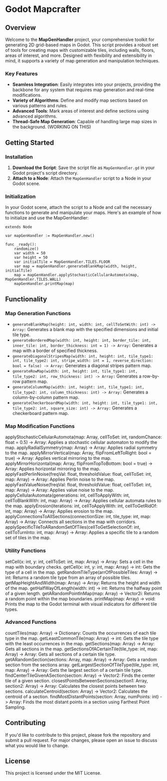 # Godot Mapcrafter

## Overview

Welcome to the **MapGenHandler** project, your comprehensive toolkit for generating 2D grid-based maps in Godot. This script provides a robust set of tools for creating maps with customizable tiles, including walls, floors, areas of interest, and more. Designed with flexibility and extensibility in mind, it supports a variety of map generation and manipulation techniques.

### Key Features
- **Seamless Integration**: Easily integrates into your projects, providing the backbone for any system that requires map generation and real-time modifications.
- **Variety of Algorithms**: Define and modify map sections based on various patterns and rules.
- **Advanced Tools**: Mark areas of interest and define sections using advanced algorithms.
- **Thread-Safe Map Generation**: Capable of handling large map sizes in the background. (WORKING ON THIS)

## Getting Started

### Installation

1. **Download the Script**: Save the script file as `MapGenHandler.gd` in your Godot project's script directory.
2. **Attach to a Node**: Attach the `MapGenHandler` script to a Node in your Godot scene.

### Initialization

In your Godot scene, attach the script to a Node and call the necessary functions to generate and manipulate your maps. Here's an example of how to initialize and use the MapGenHandler:

```gdscript
extends Node

var mapGenHandler := MapGenHandler.new()

func _ready():
    randomize()
    var width = 50
    var height = 50
    var initialTile = MapGenHandler.TILES.FLOOR
    var map = mapGenHandler.generateBlankMap(width, height, initialTile)
    map = mapGenHandler.applyStochasticCellularAutomota(map, MapGenHandler.TILES.WALL)
    mapGenHandler.printMap(map)
```
## Functionality
### Map Generation Functions
- `generateBlankMap(height: int, width: int, cellToSetWith: int) -> Array:` Generates a blank map with the specified dimensions and initial tile type.
- `generateBorderedMap(width: int, height: int, border_tile: int, inner_tile: int, border_thickness: int = 1) -> Array:` Generates a map with a border of specified thickness.
- `generateDiagonalStripesMap(width: int, height: int, tile_type1: int, tile_type2: int, stripe_width: int = 1, reverse_direction: bool = false) -> Array:` Generates a diagonal stripes pattern map.
- `generateRowMap(width: int, height: int, tile_type1: int, tile_type2: int, row_thickness: int) -> Array:` Generates a row-by-row pattern map.
- `generateColumnMap(width: int, height: int, tile_type1: int, tile_type2: int, column_thickness: int) -> Array:` Generates a column-by-column pattern map.
- `generateCheckerboardMap(width: int, height: int, tile_type1: int, tile_type2: int, square_size: int) -> Array:` Generates a checkerboard pattern map.

### Map Modification Functions
applyStochasticCellularAutomota(map: Array, cellToSet: int, randomChance: float = 0.5) -> Array: Applies a stochastic cellular automaton to modify the map.
applyRadialSymmetry(map: Array) -> Array: Applies radial symmetry to the map.
applyMirrorVertical(map: Array, flipFromLeftToRight: bool = true) -> Array: Applies vertical mirroring to the map.
applyMirrorHorizontal(map: Array, flipFromTopToBottom: bool = true) -> Array: Applies horizontal mirroring to the map.
applyFastPerlinNoise(freqVal: float, thresholdValue: float, cellToSet: int, map: Array) -> Array: Applies Perlin noise to the map.
applyFastValueNoise(freqVal: float, thresholdValue: float, cellToSet: int, map: Array) -> Array: Applies value noise to the map.
applyCellularAutomata(generations: int, cellToApplyWith: int, cellToBlankWith: int, map: Array) -> Array: Applies cellular automata rules to the map.
applyErosion(iterations: int, cellToApplyWith: int, cellToGetRidOf: int, map: Array) -> Array: Applies erosion to the map.
applyConnectionsToAllSections(connectionSize: int, tile_type: int, map: Array) -> Array: Connects all sections in the map with corridors.
applySpecificTileToARandomSetOfTiles(cellToGetSelectionOf: int, cellToTurnInto: int, map: Array) -> Array: Applies a specific tile to a random set of tiles in the map.

### Utility Functions
setCell(x: int, y: int, cellToSet: int, map: Array) -> Array: Sets a cell in the map with boundary checks.
getCell(x: int, y: int, map: Array) -> int: Gets the type of a cell in the map.
getRandomTileType(arrOfPossibleTiles: Array) -> int: Returns a random tile type from an array of possible tiles.
getMapHeightAndWidth(map: Array) -> Array: Returns the height and width of the map.
getHalfWayOfLength(width: int) -> int: Returns the halfway point of a given length.
getARandomPointInMap(map: Array) -> Vector2i: Returns a random point within the map boundaries.
printMap(map: Array) -> void: Prints the map to the Godot terminal with visual indicators for different tile types.

### Advanced Functions
countTiles(map: Array) -> Dictionary: Counts the occurrences of each tile type in the map.
getLeastCommonTile(map: Array) -> int: Gets the tile type with the least occurrences in the map.
getSections(map: Array) -> Array: Gets all sections in the map.
getSectionsOfACertainTile(tile_type: int, map: Array) -> Array: Gets all sections of a certain tile type.
getARandomSection(sections: Array, map: Array) -> Array: Gets a random section from the sections array.
getLargestSectionOfTileType(tile_type: int, map: Array) -> Array: Gets the largest section of a certain tile type.
findCenterTileGivenASection(section: Array) -> Vector2: Finds the center tile of a given section.
closestPointsBetweenSections(section1: Array, section2: Array) -> Array: Calculates the closest points between two sections.
calculateCentroid(section: Array) -> Vector2: Calculates the centroid of a section.
findMostDistantPoints(section: Array, numPoints: int) -> Array: Finds the most distant points in a section using Farthest Point Sampling.

## Contributing
If you'd like to contribute to this project, please fork the repository and submit a pull request. For major changes, please open an issue to discuss what you would like to change.

## License
This project is licensed under the MIT License.
